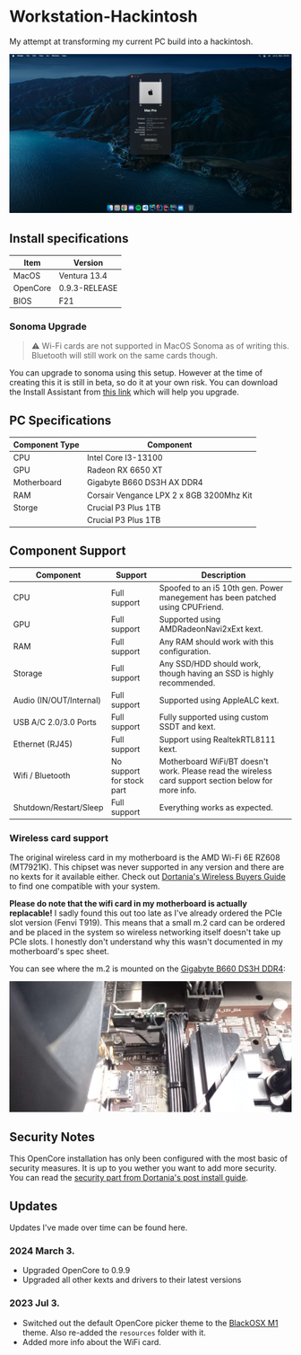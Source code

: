 # Workstation-Hackintosh
My attempt at transforming my current PC build into a hackintosh.

![Screenshot of the "About This Mac" window and the desktop.](./screenshot.png)

## Install specifications

| Item     | Version       |
|----------|---------------|
| MacOS    | Ventura 13.4  |
| OpenCore | 0.9.3-RELEASE |
| BIOS     | F21           |

### Sonoma Upgrade

> ⚠️ Wi-Fi cards are not supported in MacOS Sonoma as of writing this. Bluetooth will still work on the same cards though.

You can upgrade to sonoma using this setup. However at the time of creating this it is still in beta, so do it at your own risk. You can download the Install Assistant from [this link](https://swcdn.apple.com/content/downloads/23/44/032-94352-A_DB05J15QWT/4x91v0yzolyiat5cat76ieu0h78aeu3d03/InstallAssistant.pkg) which will help you upgrade.

## PC Specifications

| Component Type | Component                                |
|----------------|------------------------------------------|
| CPU            | Intel Core I3-13100                      |
| GPU            | Radeon RX 6650 XT                        |
| Motherboard    | Gigabyte B660 DS3H AX DDR4               |
| RAM            | Corsair Vengance LPX 2 x 8GB 3200Mhz Kit |
| Storge         | Crucial P3 Plus 1TB                      |
|                | Crucial P3 Plus 1TB                      |

## Component Support

| Component               | Support                   | Description                                                                                          |
|-------------------------|---------------------------|------------------------------------------------------------------------------------------------------|
| CPU                     | Full support              | Spoofed to an i5 10th gen. Power manegement has been patched using CPUFriend.                        |
| GPU                     | Full support              | Supported using AMDRadeonNavi2xExt kext.                                                             |
| RAM                     | Full support              | Any RAM should work with this configuration.                                                         |
| Storage                 | Full support              | Any SSD/HDD should work, though having an SSD is highly recommended.                                 |
| Audio (IN/OUT/Internal) | Full support              | Supported using AppleALC kext.                                                                       |
| USB A/C 2.0/3.0 Ports   | Full support              | Fully supported using custom SSDT and kext.                                                          |
| Ethernet (RJ45)         | Full support              | Support using RealtekRTL8111 kext.                                                                   |
| Wifi / Bluetooth        | No support for stock part | Motherboard WiFi/BT doesn't work. Please read the wireless card support section below for more info. |
| Shutdown/Restart/Sleep  | Full support              | Everything works as expected.                                                                        |

### Wireless card support

The original wireless card in my motherboard is the AMD Wi-Fi 6E RZ608 (MT7921K). This chipset was never supported in any version and there are no kexts for it available either. Check out [Dortania's Wireless Buyers Guide](https://dortania.github.io/Wireless-Buyers-Guide/) to find one compatible with your system.

**Please do note that the wifi card in my motherboard is actually replacable!** I sadly found this out too late as I've already ordered the PCIe slot version (Fenvi T919). This means that a small m.2 card can be ordered and be placed in the system so wireless networking itself doesn't take up PCIe slots. I honestly don't understand why this wasn't documented in my motherboard's spec sheet.

You can see where the m.2 is mounted on the [Gigabyte B660 DS3H DDR4](https://www.gigabyte.com/Motherboard/B660-DS3H-AX-DDR4-rev-10-11):

![Picture of the wifi card sitting snuggly behind the antenna ports on the other side.](./wifi-card.png)

## Security Notes

This OpenCore installation has only been configured with the most basic of security measures. It is up to you wether you want to add more security. You can read the [security part from Dortania's post install guide](https://dortania.github.io/OpenCore-Post-Install/universal/security.html).

## Updates

Updates I've made over time can be found here.

### 2024 March 3.

- Upgraded OpenCore to 0.9.9
- Upgraded all other kexts and drivers to their latest versions

### 2023 Jul 3.

- Switched out the default OpenCore picker theme to the [BlackOSX M1](https://github.com/blackosx/BsxM1) theme. Also re-added the `resources` folder with it.
- Added more info about the WiFi card.
